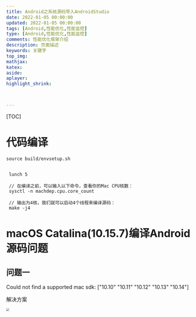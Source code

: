 ```yaml
---
title: Android之系统源码导入AndroidStudio
date: 2022-01-05 00:00:00
updated: 2022-01-05 00:00:00
tags: [Android,性能优化,性能监控]
type: [Android,性能优化,性能监控]
comments: 性能优化框架介绍
description: 页面描述
keywords: 关键字
top_img:
mathjax:
katex:
aside:
aplayer:
highlight_shrink:



---
```


[TOC]



# 代码编译

```
source build/envsetup.sh


 lunch 5
 
 // 在编译之前，可以输入以下命令，查看你的Mac CPU核数：
 sysctl -n machdep.cpu.core_count
 
 // 输出为4核，我们就可以启动4个线程来编译源码：
 make -j4
```



# macOS Catalina(10.15.7)编译Android源码问题

## 问题一

 Could not find a supported mac sdk: ["10.10" "10.11" "10.12" "10.13" "10.14"]

解决方案

<img src="https://gitee.com/frewen1225/ImageUploader/raw/master/img/20210828135945.png" style="zoom:50%;" />

